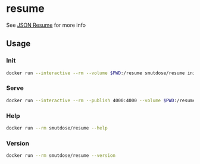 resume
======

See [JSON Resume](https://jsonresume.org/ "JSON Resume") for more info

Usage
-----

### Init ###

```sh
docker run --interactive --rm --volume $PWD:/resume smutdose/resume init
```

### Serve ###

```sh
docker run --interactive --rm --publish 4000:4000 --volume $PWD:/resume --tty smutdose/resume serve --port 4000
```

### Help ###

```sh
docker run --rm smutdose/resume --help
```

### Version ###

```sh
docker run --rm smutdose/resume --version
```
